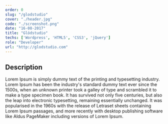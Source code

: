 ```yaml
---
order: 0
slug: "/glodstudio"
cover: "./header.jpg"
code: "./screenshot.png"
date: "16-08-2017"
title: "Glödstudio"
techs: ['Wordpress', 'HTML5', 'CSS3', 'jQuery']
role: "Developer"
url: "http://glodstudio.com"
---
```


## Description

Lorem Ipsum is simply dummy text of the printing and typesetting industry. Lorem Ipsum has been the industry's standard dummy text ever since the 1500s, when an unknown printer took a galley of type and scrambled it to make a type specimen book. It has survived not only five centuries, but also the leap into electronic typesetting, remaining essentially unchanged. It was popularised in the 1960s with the release of Letraset sheets containing Lorem Ipsum passages, and more recently with desktop publishing software like Aldus PageMaker including versions of Lorem Ipsum.